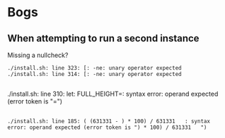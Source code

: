 # Bogs

## When attempting to run a second instance

Missing a nullcheck?

```
./install.sh: line 323: [: -ne: unary operator expected
./install.sh: line 314: [: -ne: unary operator expected
```

##
./install.sh: line 310: let: FULL_HEIGHT=: syntax error: operand expected (error token is "=")


## 
``
./install.sh: line 185: ( (631331 - ) * 100) / 631331   : syntax error: operand expected (error token is ") * 100) / 631331   ")
``